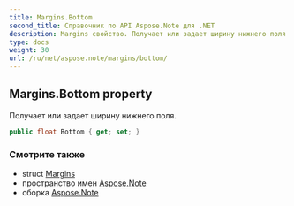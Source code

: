 ```yaml
---
title: Margins.Bottom
second_title: Справочник по API Aspose.Note для .NET
description: Margins свойство. Получает или задает ширину нижнего поля.
type: docs
weight: 30
url: /ru/net/aspose.note/margins/bottom/
---
```

## Margins.Bottom property

Получает или задает ширину нижнего поля.

```csharp
public float Bottom { get; set; }
```

### Смотрите также

* struct [Margins](../)
* пространство имен [Aspose.Note](../../margins/)
* сборка [Aspose.Note](../../../)


